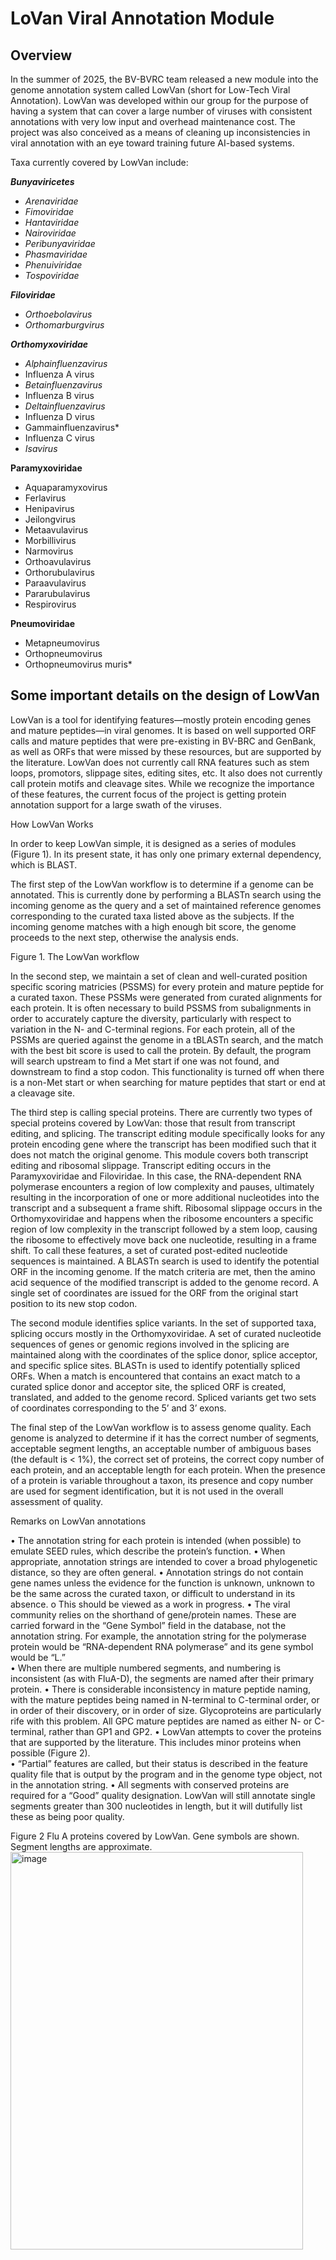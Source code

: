 # LoVan Viral Annotation Module

## Overview
In the summer of 2025, the BV-BVRC team released a new module into the genome annotation system called LowVan (short for Low-Tech Viral Annotation).  LowVan was developed within our group for the purpose of having a system that can cover a large number of viruses with consistent annotations with very low input and overhead maintenance cost.  The project was also conceived as a means of cleaning up inconsistencies in viral annotation with an eye toward training future AI-based systems.  

Taxa currently covered by LowVan include:

***Bunyaviricetes***
* *Arenaviridae*
*	*Fimoviridae*
*	*Hantaviridae*
*	*Nairoviridae*
*	*Peribunyaviridae*
*	*Phasmaviridae*
*	*Phenuiviridae*
*	*Tospoviridae*

***Filoviridae***
*	*Orthoebolavirus*
*	*Orthomarburgvirus*

***Orthomyxoviridae***
*	*Alphainfluenzavirus*
  *	Influenza A virus
*	*Betainfluenzavirus*
  *	Influenza B virus
*	*Deltainfluenzavirus*
  * Influenza D virus
*	Gammainfluenzavirus*
  *	Influenza C virus
*	*Isavirus*

**Paramyxoviridae**
* Aquaparamyxovirus
*	Ferlavirus
*	Henipavirus
*	Jeilongvirus
*	Metaavulavirus
*	Morbillivirus
*	Narmovirus
*	Orthoavulavirus
*	Orthorubulavirus
*	Paraavulavirus
*	Pararubulavirus
*	Respirovirus

**Pneumoviridae**
*	Metapneumovirus
*	Orthopneumovirus
*	Orthopneumovirus muris*

## Some important details on the design of LowVan

LowVan is a tool for identifying features—mostly protein encoding genes and mature peptides—in viral genomes.  It is based on well supported ORF calls and mature peptides that were pre-existing in BV-BRC and GenBank, as well as ORFs that were missed by these resources, but are supported by the literature.  LowVan does not currently call RNA features such as stem loops, promotors, slippage sites, editing sites, etc.  It also does not currently call protein motifs and cleavage sites.  While we recognize the importance of these features, the current focus of the project is getting protein annotation support for a large swath of the viruses.   


How LowVan Works

In order to keep LowVan simple, it is designed as a series of modules (Figure 1).  In its present state, it has only one primary external dependency, which is BLAST.

The first step of the LowVan workflow is to determine if a genome can be annotated.  This is currently done by performing a BLASTn search using the incoming genome as the query and a set of maintained reference genomes corresponding to the curated taxa listed above as the subjects.  If the incoming genome matches with a high enough bit score, the genome proceeds to the next step, otherwise the analysis ends. 

 
Figure 1.  The LowVan workflow

In the second step, we maintain a set of clean and well-curated position specific scoring matricies (PSSMS) for every protein and mature peptide for a curated taxon.  These PSSMs were generated from curated alignments for each protein.  It is often necessary to build PSSMS from subalignments in order to accurately capture the diversity, particularly with respect to variation in the N- and C-terminal regions.  For each protein, all of the PSSMs are queried against the genome in a tBLASTn search, and the match with the best bit score is used to call the protein.  By default, the program will search upstream to find a Met start if one was not found, and downstream to find a stop codon.  This functionality is turned off when there is a non-Met start or when searching for mature peptides that start or end at a cleavage site. 

The third step is calling special proteins.  There are currently two types of special proteins covered by LowVan: those that result from transcript editing, and splicing.  The transcript editing module specifically looks for any protein encoding gene where the transcript has been modified such that it does not match the original genome.  This module covers both transcript editing and ribosomal slippage.  Transcript editing occurs in the Paramyxoviridae and Filoviridae.  In this case, the RNA-dependent RNA polymerase encounters a region of low complexity and pauses, ultimately resulting in the incorporation of one or more additional nucleotides into the transcript and a subsequent a frame shift.  Ribosomal slippage occurs in the Orthomyxoviridae and happens when the ribosome encounters a specific region of low complexity in the transcript followed by a stem loop, causing the ribosome to effectively move back one nucleotide, resulting in a frame shift.  To call these features, a set of curated post-edited nucleotide sequences is maintained.  A BLASTn search is used to identify the potential ORF in the incoming genome.  If the match criteria are met, then the amino acid sequence of the modified transcript is added to the genome record.  A single set of coordinates are issued for the ORF from the original start position to its new stop codon.  

The second module identifies splice variants.  In the set of supported taxa, splicing occurs mostly in the Orthomyxoviridae.  A set of curated nucleotide sequences of genes or genomic regions involved in the splicing are maintained along with the coordinates of the splice donor, splice acceptor, and specific splice sites.  BLASTn is used to identify potentially spliced ORFs.  When a match is encountered that contains an exact match to a curated splice donor and acceptor site, the spliced ORF is created, translated, and added to the genome record.  Spliced variants get two sets of coordinates corresponding to the 5’ and 3’ exons. 

The final step of the LowVan workflow is to assess genome quality.  Each genome is analyzed to determine if it has the correct number of segments, acceptable segment lengths, an acceptable number of ambiguous bases (the default is < 1%), the correct set of proteins, the correct copy number of each protein, and an acceptable length for each protein.  When the presence of a protein is variable throughout a taxon, its presence and copy number are used for segment identification, but it is not used in the overall assessment of quality.  

Remarks on LowVan annotations

•	The annotation string for each protein is intended (when possible) to emulate SEED rules, which describe the protein’s function. 
•	When appropriate, annotation strings are intended to cover a broad phylogenetic distance, so they are often general.
•	Annotation strings do not contain gene names unless the evidence for the function is unknown, unknown to be the same across the curated taxon, or difficult to understand in its absence.
o	This should be viewed as a work in progress. 
•	The viral community relies on the shorthand of gene/protein names.  These are carried forward in the “Gene Symbol” field in the database, not the annotation string.  For example, the annotation string for the polymerase protein would be “RNA-dependent RNA polymerase” and its gene symbol would be “L.”  
•	When there are multiple numbered segments, and numbering is inconsistent (as with FluA-D), the segments are named after their primary protein.
•	There is considerable inconsistency in mature peptide naming, with the mature peptides being named in N-terminal to C-terminal order, or in order of their discovery, or in order of size.  Glycoproteins are particularly rife with this problem.  All GPC mature peptides are named as either N- or C-terminal, rather than GP1 and GP2. 
•	LowVan attempts to cover the proteins that are supported by the literature.  This includes minor proteins when possible (Figure 2).  
•	“Partial” features are called, but their status is described in the feature quality file that is output by the program and in the genome type object, not in the annotation string.
•	All segments with conserved proteins are required for a “Good” quality designation.  LowVan will still annotate single segments greater than 300 nucleotides in length, but it will dutifully list these as being poor quality. 


 
Figure 2 Flu A proteins covered by LowVan.  Gene symbols are shown.  Segment lengths are approximate.
<img width="468" height="636" alt="image" src="https://github.com/user-attachments/assets/c07ecf6a-26cc-466b-89f7-e6e8c27786b0" />
